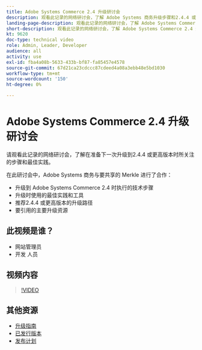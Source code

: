 ```yaml
---
title: Adobe Systems Commerce 2.4 升级研讨会
description: 观看此记录的网络研讨会，了解 Adobe Systems 商务升级步骤和2.4.4 或更高的最佳实践。
landing-page-description: 观看此记录的网络研讨会，了解 Adobe Systems Commerce 2.4 升级步骤和最佳实践。
short-description: 观看此记录的网络研讨会，了解 Adobe Systems Commerce 2.4 升级步骤和最佳实践。
kt: 9620
doc-type: technical video
role: Admin, Leader, Developer
audience: all
activity: use
exl-id: fba4a08b-5633-433b-bf87-fa85457e4578
source-git-commit: 67d21ca23cdccc87cdeed4a08a3ebb48e5bd1030
workflow-type: tm+mt
source-wordcount: '150'
ht-degree: 0%

---
```


# Adobe Systems Commerce 2.4 升级研讨会

请观看此记录的网络研讨会，了解在准备下一次升级到2.4.4 或更高版本时所关注的步骤和最佳实践。

在此研讨会中，Adobe Systems 商务与要共享的 Merkle 进行了合作：

- 升级到 Adobe Systems Commerce 2.4 时执行的技术步骤
- 升级时使用的最佳实践和工具
- 推荐2.4.4 或更高版本的升级路径
- 要引用的主要升级资源

## 此视频是谁？

- 网站管理员
- 开发 人员

## 视频内容

>[!VIDEO](https://video.tv.adobe.com/v/340038?quality=12&learn=on)

## 其他资源

- [升级指南](https://experienceleague.adobe.com/docs/commerce-operations/upgrade-guide/overview.html)
- [已发行版本](https://experienceleague.adobe.com/docs/commerce-operations/release/versions.html)
- [发布计划](https://experienceleague.adobe.com/docs/commerce-operations/release/planning/schedule.html)
